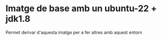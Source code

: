 # Imatge de base amb un ubuntu-22 + jdk1.8

Permet derivar d'aquesta imatge per a fer altres amb aquest entorn

